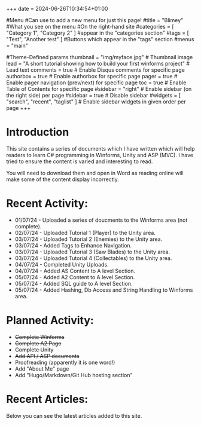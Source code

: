 +++
date = 2024-06-26T10:34:54+01:00


#Menu 
#Can use to add a new menu for just this page!
#title = "Blimey"  #What you see on the menu
#On the right-hand site
#categories = [ "Category 1", "Category 2" ] #appear in the "categories section"
#tags = [ "Test", "Another test" ]  #Buttons which appear in the "tags" section
#menus = "main"

#Theme-Defined params
thumbnail = "img/myface.jpg" # Thumbnail image
lead = "A short tutorial showing how to build your first winforms project" # Lead text
comments = true # Enable Disqus comments for specific page
authorbox = true # Enable authorbox for specific page
pager = true # Enable pager navigation (prev/next) for specific page
toc = true # Enable Table of Contents for specific page
#sidebar = "right" # Enable sidebar (on the right side) per page
#sidebar = true # Disable sidebar 
#widgets = [ "search", "recent", "taglist" ] # Enable sidebar widgets in given order per page
+++

<!-- ![alt text](img/avatar.png) -->
# Introduction

This site contains a series of documents which I have written which will help readers to learn C# programming in Winforms, Unity and ASP (MVC). I have tried to ensure the content is varied and interesting to read.  

You will need to download them and open in Word as reading online will make some of the content display incorrectly.  

 

# Recent Activity:

* 01/07/24 - Uploaded a series of doucments to the Winforms area (not complete).
* 02/07/24 - Uploaded Tutorial 1 (Player) to the Unity area.  
* 03/07/24 - Uploaded Tutorial 2 (Enemies) to the Unity area. 
* 03/07/24 - Added Tags to Enhance Navigation. 
* 03/07/24 - Uploaded Tutorial 3 (Saw Blades) to the Unity area. 
* 03/07/24 - Uploaded Tutorial 4 (Collectables) to the Unity area. 
* 04/07/24 - Completed Unity Uploads.
* 04/07/24 - Added AS Content to A level Section.
* 05/07/24 - Added A2 Content to A level Section.
* 05/07/24 - Added SQL guide to A level Section.
* 05/07/24 - Added Hashing, Db Access and String Handling to Winforms area.

# Planned Activity:

* ~~Complete Winforms~~
* ~~Complete A2 Page~~
* ~~Complete Unity~~
* ~~Add API / ASP documents~~
* Proofreading (apparently it is one word!)
* Add "About Me" page
* Add "Hugo/Markdown/Git Hub hosting section"

# Recent Articles:

Below you can see the latest articles added to this site.

